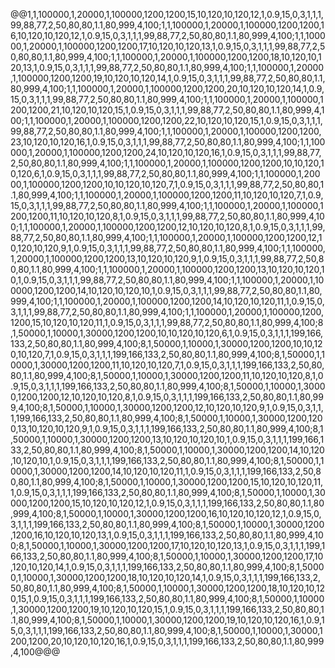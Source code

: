 @@1,1,100000,1,20000,1,100000,1200,1200,15,10,120,10,120,12,1,0.9,15,0,3,1,1,1,99,88,77,2,50,80,80,1.1,80,999,4,100;1,1,100000,1,20000,1,100000,1200,1200,16,10,120,10,120,12,1,0.9,15,0,3,1,1,1,99,88,77,2,50,80,80,1.1,80,999,4,100;1,1,100000,1,20000,1,100000,1200,1200,17,10,120,10,120,13,1,0.9,15,0,3,1,1,1,99,88,77,2,50,80,80,1.1,80,999,4,100;1,1,100000,1,20000,1,100000,1200,1200,18,10,120,10,120,13,1,0.9,15,0,3,1,1,1,99,88,77,2,50,80,80,1.1,80,999,4,100;1,1,100000,1,20000,1,100000,1200,1200,19,10,120,10,120,14,1,0.9,15,0,3,1,1,1,99,88,77,2,50,80,80,1.1,80,999,4,100;1,1,100000,1,20000,1,100000,1200,1200,20,10,120,10,120,14,1,0.9,15,0,3,1,1,1,99,88,77,2,50,80,80,1.1,80,999,4,100;1,1,100000,1,20000,1,100000,1200,1200,21,10,120,10,120,15,1,0.9,15,0,3,1,1,1,99,88,77,2,50,80,80,1.1,80,999,4,100;1,1,100000,1,20000,1,100000,1200,1200,22,10,120,10,120,15,1,0.9,15,0,3,1,1,1,99,88,77,2,50,80,80,1.1,80,999,4,100;1,1,100000,1,20000,1,100000,1200,1200,23,10,120,10,120,16,1,0.9,15,0,3,1,1,1,99,88,77,2,50,80,80,1.1,80,999,4,100;1,1,100000,1,20000,1,100000,1200,1200,24,10,120,10,120,16,1,0.9,15,0,3,1,1,1,99,88,77,2,50,80,80,1.1,80,999,4,100;1,1,100000,1,20000,1,100000,1200,1200,10,10,120,10,120,6,1,0.9,15,0,3,1,1,1,99,88,77,2,50,80,80,1.1,80,999,4,100;1,1,100000,1,20000,1,100000,1200,1200,10,10,120,10,120,7,1,0.9,15,0,3,1,1,1,99,88,77,2,50,80,80,1.1,80,999,4,100;1,1,100000,1,20000,1,100000,1200,1200,11,10,120,10,120,7,1,0.9,15,0,3,1,1,1,99,88,77,2,50,80,80,1.1,80,999,4,100;1,1,100000,1,20000,1,100000,1200,1200,11,10,120,10,120,8,1,0.9,15,0,3,1,1,1,99,88,77,2,50,80,80,1.1,80,999,4,100;1,1,100000,1,20000,1,100000,1200,1200,12,10,120,10,120,8,1,0.9,15,0,3,1,1,1,99,88,77,2,50,80,80,1.1,80,999,4,100;1,1,100000,1,20000,1,100000,1200,1200,12,10,120,10,120,9,1,0.9,15,0,3,1,1,1,99,88,77,2,50,80,80,1.1,80,999,4,100;1,1,100000,1,20000,1,100000,1200,1200,13,10,120,10,120,9,1,0.9,15,0,3,1,1,1,99,88,77,2,50,80,80,1.1,80,999,4,100;1,1,100000,1,20000,1,100000,1200,1200,13,10,120,10,120,10,1,0.9,15,0,3,1,1,1,99,88,77,2,50,80,80,1.1,80,999,4,100;1,1,100000,1,20000,1,100000,1200,1200,14,10,120,10,120,10,1,0.9,15,0,3,1,1,1,99,88,77,2,50,80,80,1.1,80,999,4,100;1,1,100000,1,20000,1,100000,1200,1200,14,10,120,10,120,11,1,0.9,15,0,3,1,1,1,99,88,77,2,50,80,80,1.1,80,999,4,100;1,1,100000,1,20000,1,100000,1200,1200,15,10,120,10,120,11,1,0.9,15,0,3,1,1,1,99,88,77,2,50,80,80,1.1,80,999,4,100;8,1,50000,1,10000,1,30000,1200,1200,10,10,120,10,120,6,1,0.9,15,0,3,1,1,1,199,166,133,2,50,80,80,1.1,80,999,4,100;8,1,50000,1,10000,1,30000,1200,1200,10,10,120,10,120,7,1,0.9,15,0,3,1,1,1,199,166,133,2,50,80,80,1.1,80,999,4,100;8,1,50000,1,10000,1,30000,1200,1200,11,10,120,10,120,7,1,0.9,15,0,3,1,1,1,199,166,133,2,50,80,80,1.1,80,999,4,100;8,1,50000,1,10000,1,30000,1200,1200,11,10,120,10,120,8,1,0.9,15,0,3,1,1,1,199,166,133,2,50,80,80,1.1,80,999,4,100;8,1,50000,1,10000,1,30000,1200,1200,12,10,120,10,120,8,1,0.9,15,0,3,1,1,1,199,166,133,2,50,80,80,1.1,80,999,4,100;8,1,50000,1,10000,1,30000,1200,1200,12,10,120,10,120,9,1,0.9,15,0,3,1,1,1,199,166,133,2,50,80,80,1.1,80,999,4,100;8,1,50000,1,10000,1,30000,1200,1200,13,10,120,10,120,9,1,0.9,15,0,3,1,1,1,199,166,133,2,50,80,80,1.1,80,999,4,100;8,1,50000,1,10000,1,30000,1200,1200,13,10,120,10,120,10,1,0.9,15,0,3,1,1,1,199,166,133,2,50,80,80,1.1,80,999,4,100;8,1,50000,1,10000,1,30000,1200,1200,14,10,120,10,120,10,1,0.9,15,0,3,1,1,1,199,166,133,2,50,80,80,1.1,80,999,4,100;8,1,50000,1,10000,1,30000,1200,1200,14,10,120,10,120,11,1,0.9,15,0,3,1,1,1,199,166,133,2,50,80,80,1.1,80,999,4,100;8,1,50000,1,10000,1,30000,1200,1200,15,10,120,10,120,11,1,0.9,15,0,3,1,1,1,199,166,133,2,50,80,80,1.1,80,999,4,100;8,1,50000,1,10000,1,30000,1200,1200,15,10,120,10,120,12,1,0.9,15,0,3,1,1,1,199,166,133,2,50,80,80,1.1,80,999,4,100;8,1,50000,1,10000,1,30000,1200,1200,16,10,120,10,120,12,1,0.9,15,0,3,1,1,1,199,166,133,2,50,80,80,1.1,80,999,4,100;8,1,50000,1,10000,1,30000,1200,1200,16,10,120,10,120,13,1,0.9,15,0,3,1,1,1,199,166,133,2,50,80,80,1.1,80,999,4,100;8,1,50000,1,10000,1,30000,1200,1200,17,10,120,10,120,13,1,0.9,15,0,3,1,1,1,199,166,133,2,50,80,80,1.1,80,999,4,100;8,1,50000,1,10000,1,30000,1200,1200,17,10,120,10,120,14,1,0.9,15,0,3,1,1,1,199,166,133,2,50,80,80,1.1,80,999,4,100;8,1,50000,1,10000,1,30000,1200,1200,18,10,120,10,120,14,1,0.9,15,0,3,1,1,1,199,166,133,2,50,80,80,1.1,80,999,4,100;8,1,50000,1,10000,1,30000,1200,1200,18,10,120,10,120,15,1,0.9,15,0,3,1,1,1,199,166,133,2,50,80,80,1.1,80,999,4,100;8,1,50000,1,10000,1,30000,1200,1200,19,10,120,10,120,15,1,0.9,15,0,3,1,1,1,199,166,133,2,50,80,80,1.1,80,999,4,100;8,1,50000,1,10000,1,30000,1200,1200,19,10,120,10,120,16,1,0.9,15,0,3,1,1,1,199,166,133,2,50,80,80,1.1,80,999,4,100;8,1,50000,1,10000,1,30000,1200,1200,20,10,120,10,120,16,1,0.9,15,0,3,1,1,1,199,166,133,2,50,80,80,1.1,80,999,4,100@@@
